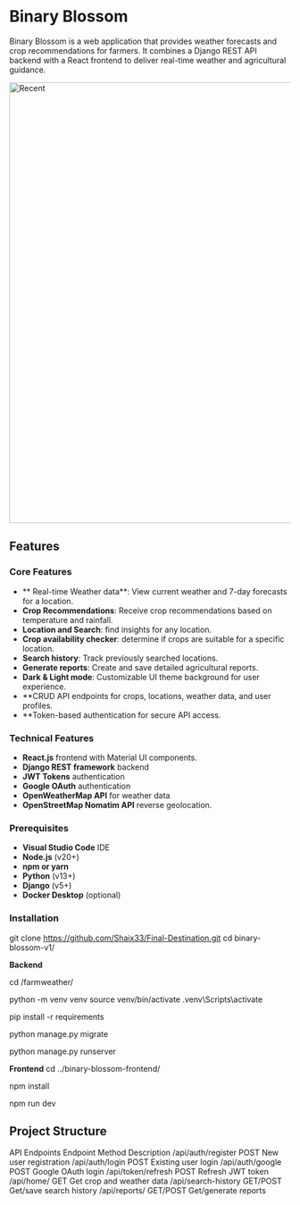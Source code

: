 # Binary Blossom

Binary Blossom is a web application that provides weather forecasts and crop recommendations for farmers. It combines a Django REST API backend with a React frontend to deliver real-time weather and agricultural guidance.

<img width="1187" height="789" alt="Recent" src="https://github.com/user-attachments/assets/57ee34f6-3164-4eec-9bf7-312a6315a52c" />

## Features

### **Core Features**
- ** Real-time Weather data**: View current weather and 7-day forecasts for a location.
- **Crop Recommendations**: Receive crop recommendations based on temperature and rainfall.
- **Location and Search**: find insights for any location.
- **Crop availability checker**: determine if crops are suitable for a specific location.
- **Search history**: Track previously searched locations.
- **Generate reports**: Create and save detailed agricultural reports.
- **Dark & Light mode**: Customizable UI theme background for user experience.
- **CRUD API endpoints for crops, locations, weather data, and user profiles.
- **Token-based authentication for secure API access.

### **Technical Features**
- **React.js** frontend with Material UI components.
- **Django REST framework** backend
- **JWT Tokens** authentication
- **Google OAuth** authentication
- **OpenWeatherMap API** for weather data
- **OpenStreetMap Nomatim API** reverse geolocation.

### Prerequisites
- **Visual Studio Code** IDE
- **Node.js** (v20+)
- **npm or yarn**
- **Python** (v13+)
- **Django** (v5+)
- **Docker Desktop** (optional)

### Installation

git clone https://github.com/Shaix33/Final-Destination.git
cd binary-blossom-v1/

**Backend**
<!-- Navigate to backend Directory -->
cd /farmweather/
<!-- Create and activate virtual environment -->
python -m venv venv
source venv/bin/activate <!-- Linux/Mac -->
.venv\Scripts\activate <!-- Windows -->

<!-- Install dependencies -->
pip install -r requirements

<!-- Run migrations -->
python manage.py migrate

<!-- Start development server -->
python manage.py runserver

**Frontend**
cd ../binary-blossom-frontend/

<!-- Install dependencies -->
npm install

<!-- start development server -->
npm run dev

## Project Structure






API Endpoints
Endpoint                    	Method	                      Description
/api/auth/register            POST                          New user registration
/api/auth/login               POST                          Existing user login
/api/auth/google              POST                          Google OAuth login
/api/token/refresh            POST                          Refresh JWT token
/api/home/  	                GET                           Get crop and weather data
/api/search-history           GET/POST                      Get/save search history
/api/reports/                 GET/POST                      Get/generate reports

